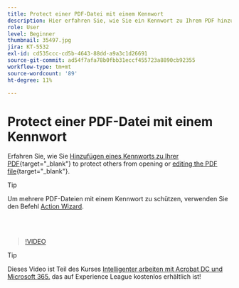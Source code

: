 ```yaml
---
title: Protect einer PDF-Datei mit einem Kennwort
description: Hier erfahren Sie, wie Sie ein Kennwort zu Ihrem PDF hinzufügen, um andere vor dem Öffnen oder Bearbeiten der Datei zu schützen.
role: User
level: Beginner
thumbnail: 35497.jpg
jira: KT-5532
exl-id: cd535ccc-cd5b-4643-88dd-a9a3c1d26691
source-git-commit: ad54f7afa78b0fbb31eccf455723a8890cb92355
workflow-type: tm+mt
source-wordcount: '89'
ht-degree: 11%

---
```


# Protect einer PDF-Datei mit einem Kennwort

Erfahren Sie, wie Sie [Hinzufügen eines Kennworts zu Ihrer PDF](https://www.adobe.com/de/acrobat/online/password-protect-pdf.html){target="_blank"} to protect others from opening or [editing the PDF file](https://www.adobe.com/de/acrobat/online/pdf-editor.html){target="_blank"}.

>[!TIP]
>
>Um mehrere PDF-Dateien mit einem Kennwort zu schützen, verwenden Sie den Befehl [Action Wizard](../advanced-tasks/action.md).

<br> 

>[!VIDEO](https://video.tv.adobe.com/v/35497?quality=12&learn=on&hidetitle=true)

>[!TIP]
>
>Dieses Video ist Teil des Kurses [Intelligenter arbeiten mit Acrobat DC und Microsoft 365.](https://experienceleague.adobe.com/?recommended=Acrobat-U-1-2021.microsoft365) das auf Experience League kostenlos erhältlich ist!
